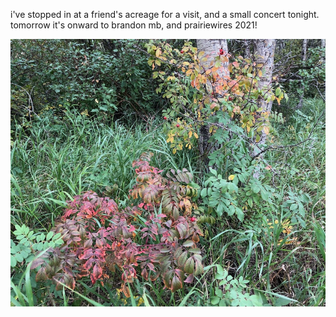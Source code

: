 i've stopped in at a friend's acreage for a visit, and a small concert tonight.
tomorrow it's onward to brandon mb, and prairiewires 2021!

![nature](log/image/210911.jpg)
